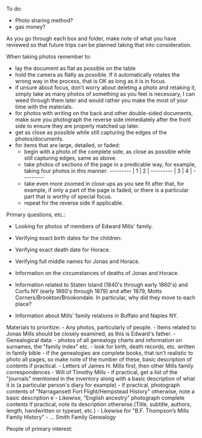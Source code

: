
To do:

  - Photo sharing method?
  - gas money?

As you go through each box and folder, make note of what you have reviewed so that future trips can be planned taking that into consideration.

When taking photos remember to:

  - lay the document as flat as possible on the table
  - hold the camera as flatly as possible. If it automatically rotates the wrong way in the process, that is OK as long as it is in focus.
  - if unsure about focus, don't worry about deleting a photo and retaking it, simply take as many photos of something as you feel is necessary, I can weed through them later and would rather you make the most of your time with the materials.
  - for photos with writing on the back and other double-sided documents, make sure you photograph the reverse side immediately after the front side to ensure they are properly matched up later.
  - get as close as possible while still capturing the edges of the photos/documents.
  - for items that are large, detailed, or faded:
      - begin with a photo of the complete side, as close as possible while still capturing edges, same as above. 
      - take photos of sections of the page in a predicable way, for example, taking four photos in this manner:
            ---------
            | 1 | 2 |
            ---------
            | 3 | 4 |
            ---------
      - take even more zoomed in close ups as you see fit after that, for example, if only a part of the page is faded, or there is a particular part that is worthy of special focus.
      - repeat for the reverse side if applicable.

Primary questions, etc.:
   - Looking for photos of members of Edward Mills' family.
   - Verifying exact birth dates for the children:

   - Verifying exact death date for Horace.
   - Verifying full middle names for Jonas and Horace.
   - Information on the circumstances of deaths of Jonas and Horace.
   - Information related to Staten Island (1840's through early 1860's) and Corfu NY (early 1860's through 1879) and after 1879, Motts Corners/Brookton/Brookondale. In particular, why did they move to each place?
   - Information about Mills' family relations in Buffalo and Naples NY.

Materials to prioritize:
    - Any photos, particularly of people.
    - Items related to Jonas Mills should be closely examined, as this is Edward's father.
    - Genealogical data:
        - photos of all genealogy charts and information on surnames, the "family index" etc.
        - look for birth, death records, etc. written in family bible
        - if the genealogies are complete books, that isn't realistic to photo all pages, so make note of the number of these, basic description of contents if practical.
    - Letters of James H. Mills first, then other Mills family correspondences
    - Will of Timothy Mills
    - if practical, get a list of the "journals" mentioned in the inventory along with a basic description of what it is (a particular person's diary for example)
    - if practical, photograph contents of "Narragansett Fort Flight/Hempstead History" otherwise, note a basic description e
    - Likewise, "English ancestry" photograph complete contents if practical, note its description otherwise.(Title, subtitle, authors, length, handwritten or typeset, etc.)
    - Likewise for "B.F. Thompson’s Mills Family History"
    - ... Smith Family Genealogy


People of primary interest:
